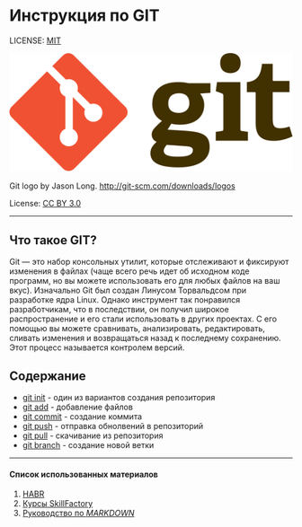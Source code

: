 # Инструкция по GIT


LICENSE: [MIT](license.md)

![gitlogo](./pics/Git-logo.svg)

Git logo by Jason Long. http://git-scm.com/downloads/logos

License: [CC BY 3.0](https://creativecommons.org/licenses/by/3.0/)
***
## Что такое GIT?

Git — это набор консольных утилит, которые отслеживают и фиксируют изменения в файлах (чаще всего речь идет об исходном коде программ, но вы можете использовать его для любых файлов на ваш вкус). Изначально Git был создан Линусом Торвальдсом при разработке ядра Linux. Однако инструмент так понравился разработчикам, что в последствии, он получил широкое распространение и его стали использовать в других проектах. С его помощью вы можете сравнивать, анализировать, редактировать, сливать изменения и возвращаться назад к последнему сохранению. Этот процесс называется контролем версий.

## Содержание

* [git init](init.md) - один из вариантов создания репозитория
* [git add](add.md) - добавление файлов
* [git commit](commit.md) - создание коммита
* [git push](push.md) - отправка обнолвений в репозиторий
* [git pull](pull.md) - скачивание из репозитория
* [git branch](branch.md) - создание новой ветки

***
#### Список использованных материалов

1. [HABR](https://habr.com/ru/company/ruvds/blog/599929/)
2. [Курсы SkillFactory](https://lms.skillfactory.ru/courses/course-v1:SkillFactory+PHPDEV+2021/courseware/d27ba083970241e4b9c5fcb835addce9/ea69748ba20c4e858a6d364ec0b51108/14?activate_block_id=block-v1%3ASkillFactory%2BPHPDEV%2B2021%2Btype%40html%2Bblock%4040b2bec2c5744e93b35df5c91f3a4757)
3. [Руководство по *MARKDOWN*](https://gist.github.com/Jekins/2bf2d0638163f1294637)